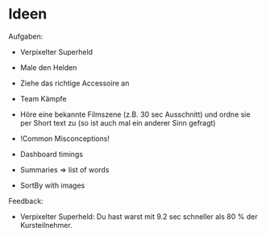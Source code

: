 # Ideen

Aufgaben:
- Verpixelter Superheld
- Male den Helden
- Ziehe das richtige Accessoire an
- Team Kämpfe

- Höre eine bekannte Filmszene (z.B. 30 sec Ausschnitt) und ordne sie per Short text zu (so ist auch mal ein anderer Sinn gefragt)
- !Common Misconceptions!
- Dashboard timings
- Summaries => list of words
- SortBy with images


Feedback: 
- Verpixelter Superheld: Du hast warst mit 9.2 sec schneller als 80 % der Kursteilnehmer. 

